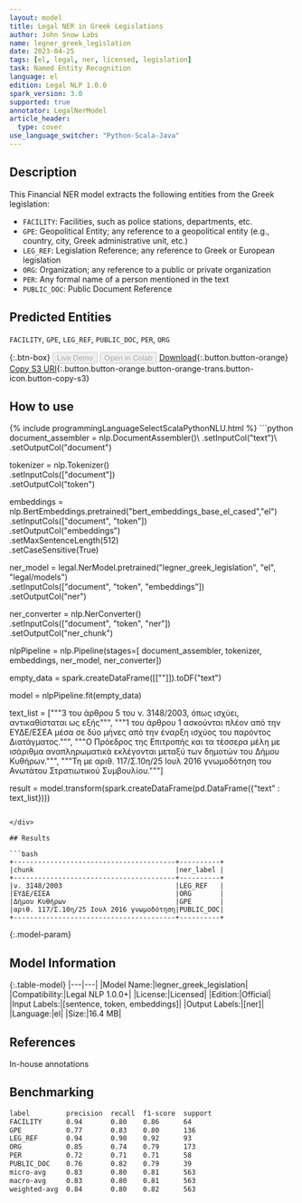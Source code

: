 ```yaml
---
layout: model
title: Legal NER in Greek Legislations
author: John Snow Labs
name: legner_greek_legislation
date: 2023-04-25
tags: [el, legal, ner, licensed, legislation]
task: Named Entity Recognition
language: el
edition: Legal NLP 1.0.0
spark_version: 3.0
supported: true
annotator: LegalNerModel
article_header:
  type: cover
use_language_switcher: "Python-Scala-Java"
---
```


## Description

This Financial NER model extracts the following entities from the Greek legislation:

- `FACILITY`: Facilities, such as police stations, departments, etc.
- `GPE`: Geopolitical Entity; any reference to a geopolitical entity (e.g., country, city, Greek administrative unit, etc.)
- `LEG_REF`: Legislation Reference; any reference to Greek or European legislation
- `ORG`: Organization; any reference to a public or private organization
- `PER`: Any formal name of a person mentioned in the text
- `PUBLIC_DOC`: Public Document Reference

## Predicted Entities

`FACILITY`, `GPE`, `LEG_REF`, `PUBLIC_DOC`, `PER`, `ORG`

{:.btn-box}
<button class="button button-orange" disabled>Live Demo</button>
<button class="button button-orange" disabled>Open in Colab</button>
[Download](https://s3.amazonaws.com/auxdata.johnsnowlabs.com/legal/models/legner_greek_legislation_el_1.0.0_3.0_1682420832367.zip){:.button.button-orange}
[Copy S3 URI](s3://auxdata.johnsnowlabs.com/legal/models/legner_greek_legislation_el_1.0.0_3.0_1682420832367.zip){:.button.button-orange.button-orange-trans.button-icon.button-copy-s3}

## How to use



<div class="tabs-box" markdown="1">
{% include programmingLanguageSelectScalaPythonNLU.html %}
```python
document_assembler = nlp.DocumentAssembler()\
        .setInputCol("text")\
        .setOutputCol("document")

tokenizer = nlp.Tokenizer()\
        .setInputCols(["document"])\
        .setOutputCol("token")

embeddings = nlp.BertEmbeddings.pretrained("bert_embeddings_base_el_cased","el")\
        .setInputCols(["document", "token"])\
        .setOutputCol("embeddings")\
        .setMaxSentenceLength(512)\
        .setCaseSensitive(True)

ner_model = legal.NerModel.pretrained("legner_greek_legislation", "el", "legal/models")\
        .setInputCols(["document", "token", "embeddings"])\
        .setOutputCol("ner")

ner_converter = nlp.NerConverter()\
        .setInputCols(["document", "token", "ner"])\
        .setOutputCol("ner_chunk")

nlpPipeline = nlp.Pipeline(stages=[
        document_assembler,
        tokenizer,
        embeddings,
        ner_model,
        ner_converter])

empty_data = spark.createDataFrame([[""]]).toDF("text")

model = nlpPipeline.fit(empty_data)

text_list = ["""3 του άρθρου 5 του ν. 3148/2003, όπως ισχύει, αντικαθίσταται ως εξής""",
                   """1 του άρθρου 1 ασκούνται πλέον από την ΕΥΔΕ/ΕΣΕΑ μέσα σε δύο μήνες από την έναρξη ισχύος του παρόντος Διατάγματος.""",
                   """Ο Πρόεδρος της Επιτροπής και τα τέσσερα μέλη με ισάριθμα αναπληρωματικά εκλέγονται μεταξύ των δημοτών του Δήμου Κυθήρων.""",
                   """Τη με αριθ. 117/Σ.10η/25 Ιουλ 2016 γνωμοδότηση του Ανωτάτου Στρατιωτικού Συμβουλίου."""]

result = model.transform(spark.createDataFrame(pd.DataFrame({"text" : text_list})))
```

</div>

## Results

```bash
+----------------------------------------+----------+
|chunk                                   |ner_label |
+----------------------------------------+----------+
|ν. 3148/2003                            |LEG_REF   |
|ΕΥΔΕ/ΕΣΕΑ                               |ORG       |
|Δήμου Κυθήρων                           |GPE       |
|αριθ. 117/Σ.10η/25 Ιουλ 2016 γνωμοδότηση|PUBLIC_DOC|
+----------------------------------------+----------+
```

{:.model-param}
## Model Information

{:.table-model}
|---|---|
|Model Name:|legner_greek_legislation|
|Compatibility:|Legal NLP 1.0.0+|
|License:|Licensed|
|Edition:|Official|
|Input Labels:|[sentence, token, embeddings]|
|Output Labels:|[ner]|
|Language:|el|
|Size:|16.4 MB|

## References

In-house annotations

## Benchmarking

```bash
label         precision  recall  f1-score  support 
FACILITY      0.94       0.80    0.86      64      
GPE           0.77       0.83    0.80      136     
LEG_REF       0.94       0.90    0.92      93      
ORG           0.85       0.74    0.79      173     
PER           0.72       0.71    0.71      58      
PUBLIC_DOC    0.76       0.82    0.79      39      
micro-avg     0.83       0.80    0.81      563     
macro-avg     0.83       0.80    0.81      563     
weighted-avg  0.84       0.80    0.82      563 
```